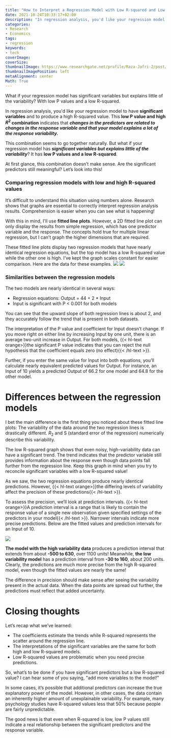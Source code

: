 ```yaml
---
title: "How to Interpret a Regression Model with Low R-squared and Low P values"
date: 2021-10-24T10:33:17+02:00
description: "In regression analysis, you'd like your regression model to have significant variables and to produce a high R-squared value. This low P value / high R2 combination indicates that changes in the predictors are related to changes in the response variable and that your model explains a lot of the response variability."
categories:
- Research
- Economics
tags:
- regression
keywords:
- tech
coverImage:
coverSize:
thumbnailImage: https://www.researchgate.net/profile/Raza-Jafri-2/post/How_can_I_justify_low_R-squared_values_in_a_simple_traffic_model_occupancy_vs_speed/attachment/59d650ab79197b80779a96ba/AS%3A504277820424192%401497240609553/download/Rsquared.png
thumbnailImagePosition: left
metaAlignment: center
Math: True
---
```

What if your regression model has significant variables but explains little of the variability? With low P values and a low R-squared.
<!--more-->
In regression analysis, you'd like your regression model to have **significant variables** and to produce a high R-squared value. This **low P value and high $R^2$ combination** indicates that ***changes in the predictors are related to changes in the response variable and that your model explains a lot of the response variability.***
<!--more-->
This combination seems to go together naturally. But what if your regression model has ***significant variables but explains little of the variability***? It has **low P values and a low R-squared**.

At first glance, this combination doesn’t make sense. Are the significant predictors still meaningful? Let’s look into this!

### Comparing regression models with low and high R-squared values

It’s difficult to understand this situation using numbers alone. Research shows that graphs are essential to correctly interpret regression analysis results. Comprehension is easier when you can see what is happening!

With this in mind, I'll use **fitted line plots**. However, a 2D fitted line plot can only display the results from simple regression, which has one predictor variable and the response. The concepts hold true for multiple linear regression, but I can’t graph the higher dimensions that are required.

These fitted line plots display two regression models that have nearly identical regression equations, but the top model has a low R-squared value while the other one is high. I’ve kept the graph scales constant for easier comparison. Here are the data for these examples.
![](https://blog.minitab.com/hubfs/Imported_Blog_Media/flp_highvar.png)
![](https://blog.minitab.com/hubfs/Imported_Blog_Media/flp_lowvar.png)

### Similarities between the regression models

The two models are nearly identical in several ways:
* Regression equations: Output  =  44 +  2 * Input
* Input is significant with P < 0.001 for both models

You can see that the upward slope of both regression lines is about 2, and they accurately follow the trend that is present in both datasets.

The interpretation of the P value and coefficient for Input doesn’t change. If you move right on either line by increasing Input by one unit, there is an average two-unit increase in Output. For both models, {{< hl-text orange>}}the significant P value indicates that you can reject the null hypothesis that the coefficient equals zero (no effect){{< /hl-text >}}.

Further, if you enter the same value for Input into both equations, you’ll calculate nearly equivalent predicted values for Output. For instance, an Input of 10 yields a predicted Output of 66.2 for one model and 64.8 for the other model.

# Differences between the regression models

I bet the main difference is the first thing you noticed about these fitted line plots: The variability of the data around the two regression lines is drastically different. $R_2$ and S (standard error of the regression) numerically describe this variability.

The low R-squared graph shows that even noisy, high-variability data can have a significant trend. The trend indicates that the predictor variable still provides information about the response even though data points fall further from the regression line. Keep this graph in mind when you try to reconcile significant variables with a low R-squared value!

As we saw, the two regression equations produce nearly identical predictions. However, {{< hl-text orange>}}the differing levels of variability affect the precision of these predictions{{< /hl-text >}}.

To assess the precision, we’ll look at prediction intervals. {{< hl-text orange>}}A prediction interval is a range that is likely to contain the response value of a single new observation given specified settings of the predictors in your model{{< /hl-text >}}. Narrower intervals indicate more precise predictions. Below are the fitted values and prediction intervals for an Input of 10.

![](https://blog.minitab.com/hubfs/Imported_Blog_Media/pred_lowvar.png)

**The model with the high variability data** produces a prediction interval that extends from about **-500 to 630**, over 1100 units! Meanwhile, **the low variability model** has a prediction interval from **-30 to 160**, about 200 units. Clearly, the predictions are much more precise from the high R-squared model, even though the fitted values are nearly the same!

The difference in precision should make sense after seeing the variability present in the actual data. When the data points are spread out further, the predictions must reflect that added uncertainty.

# Closing thoughts

Let’s recap what we’ve learned:

* The coefficients estimate the trends while R-squared represents the scatter around the regression line.
* The interpretations of the significant variables are the same for both high and low R-squared models.
* Low R-squared values are problematic when you need precise predictions.

So, what’s to be done if you have significant predictors but a low R-squared value? I can hear some of you saying, "add more variables to the model!"

In some cases, it’s possible that additional predictors can increase the true explanatory power of the model. However, in other cases, the data contain an inherently higher amount of unexplainable variability. For example, many psychology studies have R-squared values less that 50% because people are fairly unpredictable.

The good news is that even when R-squared is low, low P values still indicate a real relationship between the significant predictors and the response variable.
